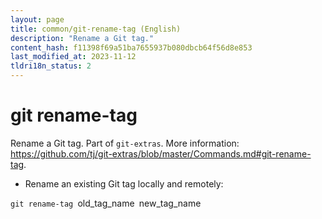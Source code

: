 ```yaml
---
layout: page
title: common/git-rename-tag (English)
description: "Rename a Git tag."
content_hash: f11398f69a51ba7655937b080dbcb64f56d8e853
last_modified_at: 2023-11-12
tldri18n_status: 2
---
```

# git rename-tag

Rename a Git tag.
Part of `git-extras`.
More information: <https://github.com/tj/git-extras/blob/master/Commands.md#git-rename-tag>.

- Rename an existing Git tag locally and remotely:

`git rename-tag `<span class="tldr-var badge badge-pill bg-dark-lm bg-white-dm text-white-lm text-dark-dm font-weight-bold">old_tag_name</span>` `<span class="tldr-var badge badge-pill bg-dark-lm bg-white-dm text-white-lm text-dark-dm font-weight-bold">new_tag_name</span>
